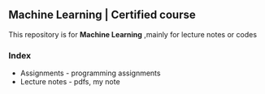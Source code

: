 ## Machine Learning | Certified course
This repository is for **Machine Learning** ,mainly for lecture notes or codes   

### Index
* Assignments - programming assignments
* Lecture notes - pdfs, my note
